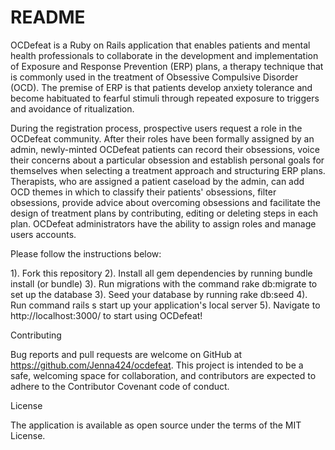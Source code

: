 # README
OCDefeat is a Ruby on Rails application that enables patients and mental health professionals to collaborate in the development and implementation of Exposure and Response Prevention (ERP) plans, a therapy technique that is commonly used in the treatment of Obsessive Compulsive Disorder (OCD). The premise of ERP is that patients develop anxiety tolerance and become habituated to fearful stimuli through repeated exposure to triggers and avoidance of ritualization.

During the registration process, prospective users request a role in the OCDefeat community. After their roles have been formally assigned by an admin, newly-minted OCDefeat patients can record their obsessions, voice their concerns about a particular obsession and establish personal goals for themselves when selecting a treatment approach and structuring ERP plans. Therapists, who are assigned a patient caseload by the admin, can add OCD themes in which to classify their patients' obsessions, filter obsessions, provide advice about overcoming obsessions and facilitate the design of treatment plans by contributing, editing or deleting steps in each plan. OCDefeat administrators have the ability to assign roles and manage users accounts.

Please follow the instructions below:

1). Fork this repository
2). Install all gem dependencies by running bundle install (or bundle)
3). Run migrations with the command rake db:migrate to set up the database
3). Seed your database by running rake db:seed
4). Run command rails s start up your application's local server
5). Navigate to http://localhost:3000/ to start using OCDefeat!

Contributing

Bug reports and pull requests are welcome on GitHub at https://github.com/Jenna424/ocdefeat. This project is intended to be a safe, welcoming space for collaboration, and contributors are expected to adhere to the Contributor Covenant code of conduct.

License

The application is available as open source under the terms of the MIT License.
